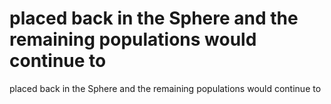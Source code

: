 # placed back in the Sphere and the remaining populations would continue to

placed back in the Sphere and the remaining populations would continue to